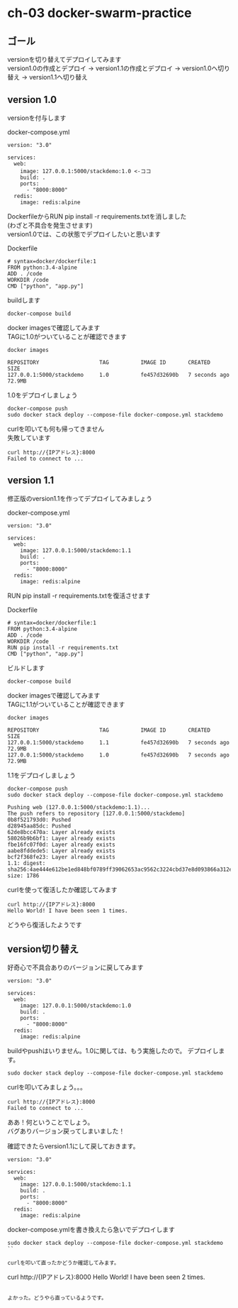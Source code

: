# ch-03 docker-swarm-practice

## ゴール
versionを切り替えてデプロイしてみます  
version1.0の作成とデプロイ -> version1.1の作成とデプロイ -> version1.0ヘ切り替え -> version1.1ヘ切り替え  
  
## version 1.0

versionを付与します

docker-compose.yml
```
version: "3.0"

services:
  web:
    image: 127.0.0.1:5000/stackdemo:1.0 <-ココ
    build: .
    ports:
      - "8000:8000"
  redis:
    image: redis:alpine
```
DockerfileからRUN pip install -r requirements.txtを消しました  
(わざと不具合を発生させます)  
version1.0では、この状態でデプロイしたいと思います  

Dockerfile
```
# syntax=docker/dockerfile:1
FROM python:3.4-alpine
ADD . /code
WORKDIR /code
CMD ["python", "app.py"]

```

buildします
```
docker-compose build
```
  
docker imagesで確認してみます  
TAGに1.0がついていることが確認できます

```
docker images

REPOSITORY                   TAG          IMAGE ID       CREATED              SIZE
127.0.0.1:5000/stackdemo     1.0          fe457d32690b   7 seconds ago   72.9MB
```

1.0をデプロイしましょう

```
docker-compose push
sudo docker stack deploy --compose-file docker-compose.yml stackdemo
```

curlを叩いても何も帰ってきません  
失敗しています

```
curl http://{IPアドレス}:8000
Failed to connect to ...
```

## version 1.1

修正版のversion1.1を作ってデプロイしてみましょう

docker-compose.yml
```
version: "3.0"

services:
  web:
    image: 127.0.0.1:5000/stackdemo:1.1
    build: .
    ports:
      - "8000:8000"
  redis:
    image: redis:alpine
```

RUN pip install -r requirements.txtを復活させます

Dockerfile
```
# syntax=docker/dockerfile:1
FROM python:3.4-alpine
ADD . /code
WORKDIR /code
RUN pip install -r requirements.txt
CMD ["python", "app.py"]
```

ビルドします
```
docker-compose build
```

docker imagesで確認してみます  
TAGに1.1がついていることが確認できます

```
docker images

REPOSITORY                   TAG          IMAGE ID       CREATED              SIZE
127.0.0.1:5000/stackdemo     1.1          fe457d32690b   7 seconds ago   72.9MB
127.0.0.1:5000/stackdemo     1.0          fe457d32690b   7 seconds ago   72.9MB
```

1.1をデプロイしましょう

```
docker-compose push
sudo docker stack deploy --compose-file docker-compose.yml stackdemo
```

```
Pushing web (127.0.0.1:5000/stackdemo:1.1)...
The push refers to repository [127.0.0.1:5000/stackdemo]
0b8f521793d0: Pushed
d28945aa85dc: Pushed
62de8bcc470a: Layer already exists
58026b9b6bf1: Layer already exists
fbe16fc07f0d: Layer already exists
aabe8fddede5: Layer already exists
bcf2f368fe23: Layer already exists
1.1: digest: sha256:4ae444e612be1ed848bf0789ff39062653ac9562c3224cbd37e8d093866a312e size: 1786
```

curlを使って復活したか確認してみます

```
curl http://{IPアドレス}:8000
Hello World! I have been seen 1 times.
```

どうやら復活したようです


## version切り替え

好奇心で不具合ありのバージョンに戻してみます


```
version: "3.0"

services:
  web:
    image: 127.0.0.1:5000/stackdemo:1.0
    build: .
    ports:
      - "8000:8000"
  redis:
    image: redis:alpine
```

buildやpushはいりません。1.0に関しては、もう実施したので。
デプロイします。

```
sudo docker stack deploy --compose-file docker-compose.yml stackdemo
```


curlを叩いてみましょう。。。  

```
curl http://{IPアドレス}:8000
Failed to connect to ...
```

ああ！何ということでしょう。  
バグありバージョン戻ってしまいました！

確認できたらversion1.1にして戻しておきます。

```
version: "3.0"

services:
  web:
    image: 127.0.0.1:5000/stackdemo:1.1
    build: .
    ports:
      - "8000:8000"
  redis:
    image: redis:alpine
```

docker-compose.ymlを書き換えたら急いでデプロイします
```
sudo docker stack deploy --compose-file docker-compose.yml stackdemo
``

curlを叩いて直ったかどうか確認してみます。
```
curl http://{IPアドレス}:8000
Hello World! I have been seen 2 times.
```

よかった。どうやら直っているようです。  
